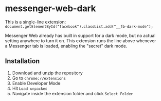 # messenger-web-dark

This is a single-line extension:
  `document.getElementById("facebook").classList.add("__fb-dark-mode");`
  
Messenger Web already has built in support for a dark mode, but no actual setting anywhere to turn it on. This extension runs the line above whenever a Messenger tab is loaded, enabling the "secret" dark mode.


## Installation

1) Download and unzip the repository
2) Go to `chrome://extensions`
3) Enable Developer Mode
4) Hit `Load unpacked`
5) Navigate inside the extension folder and click `Select Folder`
